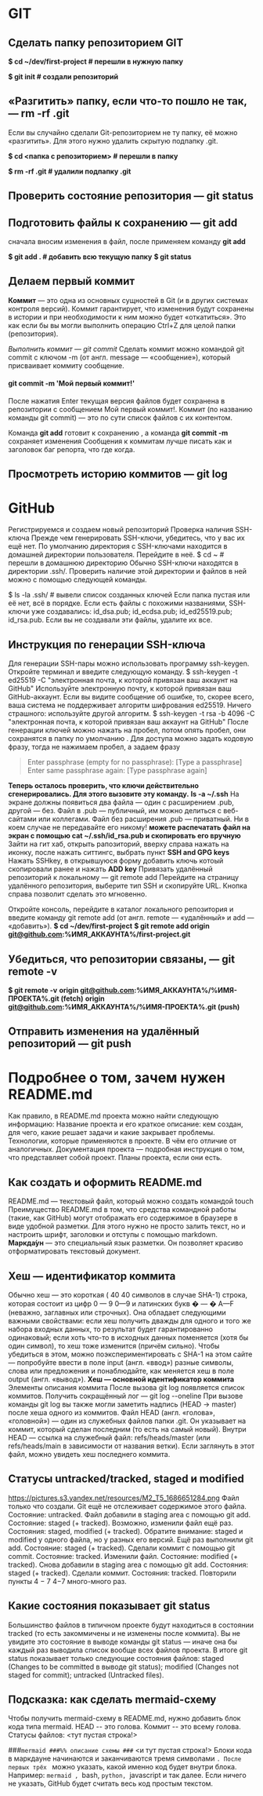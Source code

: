 # GIT

## Сделать папку репозиторием GIT

**$ cd ~/dev/first-project # перешли в нужную папку**

**$ git init # создали репозиторий**

## «Разгитить» папку, если что-то пошло не так, — rm -rf .git

Если вы случайно сделали Git-репозиторием не ту папку, её можно «разгитить». Для этого нужно удалить скрытую подпапку .git.

**$ cd <папка с репозиторием> # перешли в папку**

**$ rm -rf .git # удалили подпапку .git**

## Проверить состояние репозитория — git status

## Подготовить файлы к сохранению — git add

сначала вносим изменения в файл, после применяем команду **git add**

**$ git add . # добавить всю текущую папку**
**$ git status**

## Делаем первый коммит

**Коммит** — это одна из основных сущностей в Git (и в других системах контроля версий). Коммит гарантирует, что изменения будут сохранены в истории и при необходимости к ним можно будет «откатиться». Это как если бы вы могли выполнить операцию Ctrl+Z для целой папки (репозитория).


*Выполнить коммит — _git commit_*
Сделать коммит можно командой git commit c ключом -m (от англ. message — «сообщение»), который присваивает коммиту сообщение.

#### git commit -m 'Мой первый коммит!' 

После нажатия Enter текущая версия файлов будет сохранена в репозитории с сообщением Мой первый коммит!. Коммит (по названию команды git commit) — это по сути список файлов с их контентом.

Команда **git add** готовит к сохранению , а команда **git commit -m** сохраняет изменения
Сообщения к коммитам лучше писать как и заголовок баг репорта, что где когда.

## Просмотреть историю коммитов — git log


# GitHub

Регистрируемся и создаем новый репозиторий
Проверка наличия SSH-ключа
Прежде чем генерировать SSH-ключи, убедитесь, что у вас их ещё нет. По умолчанию директория с SSH-ключами находится в домашней директории пользователя. Перейдите в неё.
$ cd ~ # перешли в домашнюю директорию 
Обычно SSH-ключи находятся в директории .ssh/. Проверить наличие этой директории и файлов в ней можно с помощью следующей команды.

$ ls -la .ssh/ # вывели список созданных ключей 
Если папка пустая или её нет, всё в порядке. 
Если есть файлы с похожими названиями, SSH-ключи уже создавались:
id_dsa.pub;
id_ecdsa.pub;
id_ed25519.pub;
id_rsa.pub.
Если вы не создавали эти файлы, удалите их все.

## Инструкция по генерации SSH-ключа

Для генерации SSH-пары можно использовать программу ssh-keygen. Откройте терминал и введите следующую команду.
$ ssh-keygen -t ed25519 -C "электронная почта, к которой привязан ваш аккаунт на GitHub" 
    Используйте электронную почту, к которой привязан ваш GitHub-аккаунт.
    Если вы видите сообщение об ошибке, то, скорее всего, ваша система не поддерживает алгоритм шифрования ed25519. Ничего страшного: используйте другой алгоритм.
$ ssh-keygen -t rsa -b 4096 -C "электронная почта, к которой привязан ваш аккаунт на GitHub" 
После генерации ключей можно нажать на пробел, потом опять пробел, они сохранятся в папку по умолчанию . Для доступа можно задать кодовую фразу, тогда не нажимаем пробел, а задаем фразу 
> Enter passphrase (empty for no passphrase): [Type a passphrase]
> Enter same passphrase again: [Type passphrase again] 

**Теперь осталось проверить, что ключи действительно сгенерировались. Для этого вызовите эту команду.**
**ls -a ~/.ssh**
На экране должны появиться два файла — один с расширением .pub, другой — без. Файл в .pub — публичный, им можно делиться с веб-сайтами или коллегами. Файл без расширения .pub — приватный. Ни в коем случае не передавайте его никому! 
**можете распечатать файл на экран с помощью cat ~/.ssh/id_rsa.pub и скопировать его вручную**
Зайти на гит хаб, открыть рапозиторий, вверху справа нажать на иконку, после нажать ситтингс, выбрать пункт **SSH and GPG keys**
Нажать SSHkey, в открывшуюся форму добавить ключь котоый скопировали ранее и нажать **ADD key**
Привязать удалённый репозиторий к локальному — git remote add
Перейдите на страницу удалённого репозитория, выберите тип SSH и скопируйте URL. Кнопка справа позволит сделать это мгновенно.

Откройте консоль, перейдите в каталог локального репозитория и введите команду git remote add (от англ. remote — «удалённый» и add — «добавить»).
**$ cd ~/dev/first-project**
**$ git remote add origin git@github.com:%ИМЯ_АККАУНТА%/first-project.git** 

## Убедиться, что репозитории связаны, — git remote -v
**$ git remote -v**
**origin    git@github.com:%ИМЯ_АККАУНТА%/%ИМЯ-ПРОЕКТА%.git (fetch)**
**origin    git@github.com:%ИМЯ_АККАУНТА%/%ИМЯ-ПРОЕКТА%.git (push)**

## Отправить изменения на удалённый репозиторий — git push

# Подробнее о том, зачем нужен README.md
Как правило, в README.md проекта можно найти следующую информацию:
Название проекта и его краткое описание: кем создан, для чего, какие решает задачи и какие закрывает проблемы.
Технологии, которые применяются в проекте. В чём его отличие от аналогичных.
Документация проекта — подробная инструкция о том, что представляет собой проект.
Планы проекта, если они есть.
## Как создать и оформить README.md
README.md — текстовый файл, который можно создать командой touch
Преимущество README.md в том, что средства командной работы (такие, как GitHub) могут отображать его содержимое в браузере в виде удобной разметки. Для этого нужно не просто залить текст, но и настроить шрифт, заголовки и отступы с помощью markdown. **Маркда́ун** — это специальный язык разметки. Он позволяет красиво отформатировать текстовый документ.

## Хеш — идентификатор коммита

Обычно хеш — это короткая (
40
40 символов в случае SHA-1) строка, которая состоит из цифр 
0
—
9
0—9 и латинских букв 
�
—
�
A—F (неважно, заглавных или строчных). Она обладает следующими важными свойствами:
если хеш получить дважды для одного и того же набора входных данных, то результат будет гарантированно одинаковый;
если хоть что-то в исходных данных поменяется (хотя бы один символ), то хеш тоже изменится (причём сильно).
Чтобы убедиться в этом, можно поэкспериментировать с SHA-1 на этом сайте — попробуйте ввести в поле input (англ. «ввод») разные символы, слова или предложения и понаблюдайте, как меняется хеш в поле output (англ. «вывод»).
**Хеш — основной идентификатор коммита**
Элементы описания коммита
После вызова git log появляется список коммитов.
Получить сокращённый лог — git log --oneline
При вызове команды git log вы также могли заметить надпись (HEAD -> master) после хеша одного из коммитов.
Файл HEAD (англ. «голова», «головной») — один из служебных файлов папки .git. Он указывает на коммит, который сделан последним (то есть на самый новый).
Внутри HEAD — ссылка на служебный файл: refs/heads/master (или refs/heads/main в зависимости от названия ветки). Если заглянуть в этот файл, можно увидеть хеш последнего коммита.

## Статусы untracked/tracked, staged и modified
https://pictures.s3.yandex.net/resources/M2_T5_1686651284.png
Файл только что создали. Git ещё не отслеживает содержимое этого файла. Состояние: untracked.
Файл добавили в staging area с помощью git add. Состояние: staged (+ tracked).
Возможно, изменили файл ещё раз. Состояния: staged, modified (+ tracked).
Обратите внимание: staged и modified у одного файла, но у разных его версий.
Ещё раз выполнили git add. Состояние: staged (+ tracked).
Сделали коммит с помощью git commit. Состояние: tracked.
Изменили файл. Состояние: modified (+ tracked).
Снова добавили в staging area с помощью git add. Состояния: staged (+ tracked).
Сделали коммит. Состояния: tracked.
Повторили пункты 
4
−
7
4−7 много-много раз.
## Какие состояния показывает git status
Большинство файлов в типичном проекте будут находиться в состоянии tracked (то есть закоммичены и не изменены после коммита). Вы не увидите это состояние в выводе команды git status — иначе она бы каждый раз выводила список вообще всех файлов проекта.
В итоге git status показывает только следующие состояния файлов:
staged (Changes to be committed в выводе git status);
modified (Changes not staged for commit);
untracked (Untracked files).

## Подсказка: как сделать mermaid-схему
Чтобы получить mermaid-схему в README.md, нужно добавить блок кода типа mermaid.
HEAD -- это голова.
Коммит -- это всему голова.
Статусы файлов:
<тут пустая строка!>

###```mermaid
###%% описание схемы
###```
<и тут пустая строка!> 
Блоки кода в маркдауне начинаются и заканчиваются тремя символами ```. После первых трёх ``` можно указать, какой именно код будет внутри блока. Например: ```mermaid , ```bash, ```python, ```javascript и так далее. Если ничего не указать, GitHub будет считать весь код простым текстом.



